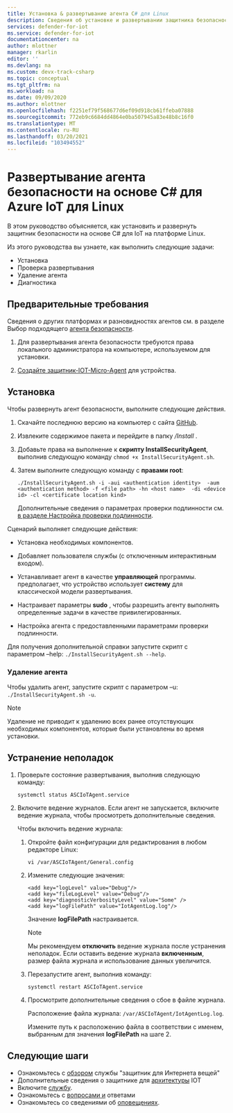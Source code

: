 ```yaml
---
title: Установка & развертывание агента C# для Linux
description: Сведения об установке и развертывании защитника безопасности на основе C# для IoT на платформе Linux
services: defender-for-iot
ms.service: defender-for-iot
documentationcenter: na
author: mlottner
manager: rkarlin
editor: ''
ms.devlang: na
ms.custom: devx-track-csharp
ms.topic: conceptual
ms.tgt_pltfrm: na
ms.workload: na
ms.date: 09/09/2020
ms.author: mlottner
ms.openlocfilehash: f2251ef79f568677d6ef09d918cb61ffeba07888
ms.sourcegitcommit: 772eb9c6684dd4864e0ba507945a83e48b8c16f0
ms.translationtype: MT
ms.contentlocale: ru-RU
ms.lasthandoff: 03/20/2021
ms.locfileid: "103494552"
---
```

# <a name="deploy-defender-for-iot-c-based-security-agent-for-linux"></a>Развертывание агента безопасности на основе C# для Azure IoT для Linux

В этом руководство объясняется, как установить и развернуть защитник безопасности на основе C# для IoT на платформе Linux.

Из этого руководства вы узнаете, как выполнить следующие задачи:

- Установка
- Проверка развертывания
- Удаление агента
- Диагностика

## <a name="prerequisites"></a>Предварительные требования

Сведения о других платформах и разновидностях агентов см. в разделе Выбор подходящего [агента безопасности](how-to-deploy-agent.md).

1. Для развертывания агента безопасности требуются права локального администратора на компьютере, используемом для установки.

1. [Создайте защитник-IOT-Micro-Agent](quickstart-create-security-twin.md) для устройства.

## <a name="installation"></a>Установка

Чтобы развернуть агент безопасности, выполните следующие действия.

1. Скачайте последнюю версию на компьютер с сайта [GitHub](https://aka.ms/iot-security-github-cs).

1. Извлеките содержимое пакета и перейдите в папку _/Install_ .

1. Добавьте права на выполнение к **скрипту InstallSecurityAgent**, выполнив следующую команду `chmod +x InstallSecurityAgent.sh`.

1. Затем выполните следующую команду с **правами root**:

   ```
   ./InstallSecurityAgent.sh -i -aui <authentication identity>  -aum <authentication method> -f <file path> -hn <host name>  -di <device id> -cl <certificate location kind>
   ```

   Дополнительные сведения о параметрах проверки подлинности см. [в разделе Настройка проверки подлинности](concept-security-agent-authentication-methods.md).

Сценарий выполняет следующие действия:

- Установка необходимых компонентов.

- Добавляет пользователя службы (с отключенным интерактивным входом).

- Устанавливает агент в качестве **управляющей** программы. предполагает, что устройство использует **систему** для классической модели развертывания.

- Настраивает параметры **sudo** , чтобы разрешить агенту выполнять определенные задачи в качестве привилегированных.

- Настройка агента с предоставленными параметрами проверки подлинности.

Для получения дополнительной справки запустите скрипт с параметром –help: `./InstallSecurityAgent.sh --help`.

### <a name="uninstall-the-agent"></a>Удаление агента

Чтобы удалить агент, запустите скрипт с параметром –u: `./InstallSecurityAgent.sh -u`.

> [!NOTE]
> Удаление не приводит к удалению всех ранее отсутствующих необходимых компонентов, которые были установлены во время установки.

## <a name="troubleshooting"></a>Устранение неполадок

1. Проверьте состояние развертывания, выполнив следующую команду:

    `systemctl status ASCIoTAgent.service`

1. Включите ведение журналов.
   Если агент не запускается, включите ведение журнала, чтобы просмотреть дополнительные сведения.

   Чтобы включить ведение журнала:

   1. Откройте файл конфигурации для редактирования в любом редакторе Linux:

        `vi /var/ASCIoTAgent/General.config`

   1. Измените следующие значения:

      ```
      <add key="logLevel" value="Debug"/>
      <add key="fileLogLevel" value="Debug"/>
      <add key="diagnosticVerbosityLevel" value="Some" />
      <add key="logFilePath" value="IotAgentLog.log"/>
      ```

       Значение **logFilePath** настраивается.

       > [!NOTE]
       > Мы рекомендуем **отключить** ведение журнала после устранения неполадок. Если оставить ведение журнала **включенным**, размер файла журнала и использование данных увеличится.

   1. Перезапустите агент, выполнив команду:

       `systemctl restart ASCIoTAgent.service`

   1. Просмотрите дополнительные сведения о сбое в файле журнала.

       Расположение файла журнала: `/var/ASCIoTAgent/IotAgentLog.log`.

       Измените путь к расположению файла в соответствии с именем, выбранным для значения **logFilePath** на шаге 2.

## <a name="next-steps"></a>Следующие шаги

- Ознакомьтесь с [обзором](overview.md) службы "защитник для Интернета вещей"
- Дополнительные сведения о защитнике для [архитектуры](architecture.md) IOT
- Включите [службу](quickstart-onboard-iot-hub.md).
- Ознакомьтесь с [вопросами и](resources-frequently-asked-questions.md) ответами
- Ознакомьтесь со сведениями об [оповещениях](concept-security-alerts.md).
